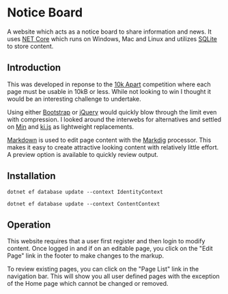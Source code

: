 # Notice Board
A website which acts as a notice board to share information and news.  It uses [NET Core](https://www.microsoft.com/net/core) which runs on Windows, Mac and Linux and utilizes [SQLite](https://sqlite.org/) to store content.

## Introduction
This was developed in reponse to the [10k Apart](https://blogs.windows.com/msedgedev/2016/08/15/10k-apart/) competition where each page must be usable in 10kB or less.  While not looking to win I thought it would be an interesting challenge to undertake.

Using either [Bootstrap](http://getbootstrap.com/) or [jQuery](http://jquery.com/) would quickly blow through the limit even with compression.  I looked around the interwebs for alternatives and settled on [Min](http://mincss.com/) and [ki.js](https://github.com/dciccale/ki.js) as lightweight replacements.

[Markdown](https://daringfireball.net/projects/markdown/syntax) is used to edit page content with the [Markdig](https://github.com/lunet-io/markdig) processor.  This makes it easy to create attractive looking content with relatively little effort.  A preview option is available to quickly review output.

## Installation

`dotnet ef database update --context IdentityContext`

`dotnet ef database update --context ContentContext`

## Operation

This website requires that a user first register and then login to modify content.  Once logged in and if on an editable page, you click on the "Edit Page" link in the footer to make changes to the markup.

To review existing pages, you can click on the "Page List" link in the navigation bar.  This will show you all user defined pages with the exception of the Home page which cannot be changed or removed.
